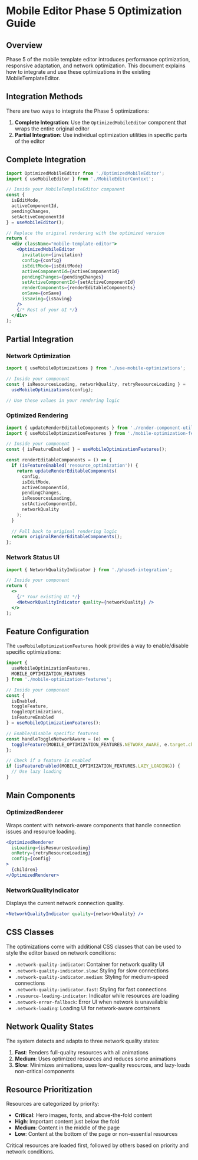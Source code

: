# Mobile Editor Phase 5 Optimization Guide

## Overview

Phase 5 of the mobile template editor introduces performance optimization, responsive adaptation, and network optimization. This document explains how to integrate and use these optimizations in the existing MobileTemplateEditor.

## Integration Methods

There are two ways to integrate the Phase 5 optimizations:

1. **Complete Integration**: Use the `OptimizedMobileEditor` component that wraps the entire original editor
2. **Partial Integration**: Use individual optimization utilities in specific parts of the editor

## Complete Integration

```jsx
import OptimizedMobileEditor from './OptimizedMobileEditor';
import { useMobileEditor } from './MobileEditorContext';

// Inside your MobileTemplateEditor component
const {
  isEditMode,
  activeComponentId,
  pendingChanges,
  setActiveComponentId
} = useMobileEditor();

// Replace the original rendering with the optimized version
return (
  <div className="mobile-template-editor">
    <OptimizedMobileEditor 
      invitation={invitation}
      config={config}
      isEditMode={isEditMode}
      activeComponentId={activeComponentId}
      pendingChanges={pendingChanges}
      setActiveComponentId={setActiveComponentId}
      renderComponents={renderEditableComponents}
      onSave={onSave}
      isSaving={isSaving}
    />
    {/* Rest of your UI */}
  </div>
);
```

## Partial Integration

### Network Optimization

```jsx
import { useMobileOptimizations } from './use-mobile-optimizations';

// Inside your component
const { isResourcesLoading, networkQuality, retryResourceLoading } = 
  useMobileOptimizations(config);

// Use these values in your rendering logic
```

### Optimized Rendering

```jsx
import { updateRenderEditableComponents } from './render-component-utils';
import { useMobileOptimizationFeatures } from './mobile-optimization-features';

// Inside your component
const { isFeatureEnabled } = useMobileOptimizationFeatures();

const renderEditableComponents = () => {
  if (isFeatureEnabled('resource_optimization')) {
    return updateRenderEditableComponents(
      config,
      isEditMode,
      activeComponentId,
      pendingChanges,
      isResourcesLoading,
      setActiveComponentId,
      networkQuality
    );
  }
  
  // Fall back to original rendering logic
  return originalRenderEditableComponents();
};
```

### Network Status UI

```jsx
import { NetworkQualityIndicator } from './phase5-integration';

// Inside your component
return (
  <>
    {/* Your existing UI */}
    <NetworkQualityIndicator quality={networkQuality} />
  </>
);
```

## Feature Configuration

The `useMobileOptimizationFeatures` hook provides a way to enable/disable specific optimizations:

```jsx
import { 
  useMobileOptimizationFeatures, 
  MOBILE_OPTIMIZATION_FEATURES 
} from './mobile-optimization-features';

// Inside your component
const { 
  isEnabled, 
  toggleFeature, 
  toggleOptimizations, 
  isFeatureEnabled 
} = useMobileOptimizationFeatures();

// Enable/disable specific features
const handleToggleNetworkAware = (e) => {
  toggleFeature(MOBILE_OPTIMIZATION_FEATURES.NETWORK_AWARE, e.target.checked);
};

// Check if a feature is enabled
if (isFeatureEnabled(MOBILE_OPTIMIZATION_FEATURES.LAZY_LOADING)) {
  // Use lazy loading
}
```

## Main Components

### OptimizedRenderer

Wraps content with network-aware components that handle connection issues and resource loading.

```jsx
<OptimizedRenderer
  isLoading={isResourcesLoading}
  onRetry={retryResourceLoading}
  config={config}
>
  {children}
</OptimizedRenderer>
```

### NetworkQualityIndicator

Displays the current network connection quality.

```jsx
<NetworkQualityIndicator quality={networkQuality} />
```

## CSS Classes

The optimizations come with additional CSS classes that can be used to style the editor based on network conditions:

- `.network-quality-indicator`: Container for network quality UI
- `.network-quality-indicator.slow`: Styling for slow connections
- `.network-quality-indicator.medium`: Styling for medium-speed connections
- `.network-quality-indicator.fast`: Styling for fast connections
- `.resource-loading-indicator`: Indicator while resources are loading
- `.network-error-fallback`: Error UI when network is unavailable
- `.network-loading`: Loading UI for network-aware containers

## Network Quality States

The system detects and adapts to three network quality states:

1. **Fast**: Renders full-quality resources with all animations
2. **Medium**: Uses optimized resources and reduces some animations
3. **Slow**: Minimizes animations, uses low-quality resources, and lazy-loads non-critical components

## Resource Prioritization

Resources are categorized by priority:

- **Critical**: Hero images, fonts, and above-the-fold content
- **High**: Important content just below the fold
- **Medium**: Content in the middle of the page
- **Low**: Content at the bottom of the page or non-essential resources

Critical resources are loaded first, followed by others based on priority and network conditions.
